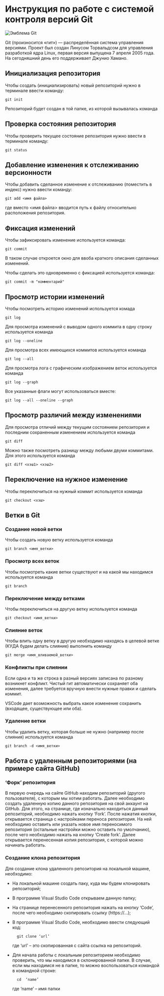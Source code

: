 # **Инструкция по работе с системой контроля версий Git**

![Эмблема Git](git.jpg)

Git (произносится «гит») — распределённая система управления версиями. Проект был создан Линусом Торвальдсом для управления разработкой ядра Linux, первая версия выпущена 7 апреля 2005 года. На сегодняшний день его поддерживает Джунио Хамано.

## Инициализация репозитория

Чтобы создать (инициализировать) новый репозиторий нужно в терминале ввести команду:

    git init

Репозиторий будет создан в той папке, из которой вызывалась команда

## Проверка состояния репозитория

Чтобы проверить текущее состояние репозитория нужно ввести в терминале команду:

    git status

## Добавление изменения к отслеживанию версионности

Чтобы добавить сделанное изменение к отслеживанию (поместить в индекс) нужно ввести команду:

    git add <имя файла>

где вместо <имя файла> вводится путь к файлу относительно расположения репозитория.

## Фиксация изменений

Чтобы зафиксировать изменение используется команда:

    git commit

В таком случае откроется окно для ввоба краткого описания сделанных изменений.

Чтобы сделать это одновременно с фиксацией используется команда:

    git commit -m "комментарий"

## Просмотр истории изменений

Чтобы посмотреть историю изменений используется комада

    git log

Для просмотра изменений с выводом одного коммита в одну строку используется команда

    git log --oneline

Для просмотра всех имеющихся коммитов используется команда

    git log --all

Для просмотра лога с графическим изображением веток используется команда

    git log --graph

Все указанные флаги могут использоваться вместе:

    git log --all --oneline --graph

## Просмотр различий между изменениями

Для просмотра отличий между текущим состоянием репозитория и последним сохраненным изменением используется команда

    git diff

Можно также посмотреть разницу между любыми двуми коммитами. Для этого используется команда

    git diff <хэш1> <хэш2>

## Переключение на нужное изменение

Чтобы переключиться на нужный коммит используется команда

    git checkout <хэш>

## Ветки в Git

### Создание новой ветки

Чтобы создать новую ветку используется команда

    git branch <имя_ветки>

### Просмотр всех веток

Чтобы посмотреть какие ветки существуют и на какой мы находимся используется команда

    git branch

### Переключение между ветками

Чтобы переключиться на другую ветку используется команда

    git checkout <имя_ветки>

### Слияние веток

Чтобы влить одну ветку в другую необходимо находясь в целевой ветке (КУДА будем делать слияние) выполнить команду

    git merge <имя_вливаемой_ветки>

### Конфликты при слиянии

Если одна и та же строка в разный версиях записана по разному возникнет конфликт.
Чистый гит автоматически сохраняет оба изменения, далее требуется вручную внести нужные правки и сделать коммит.

VSСode дает возможность выбрать какое изменение сохранить (входящее, существующее или оба).

### Удаление ветки

Чтобы удалить ветку, которая больше не нужно (например после слияния) используется команда

    git branch -d <имя_ветки>

## Работа с удаленным репозиториями (на примере сайта GitHub)

### ‘Форк’ репозитория

В первую очередь на сайте GitHub находим репозиторий (другого пользователя), с которым мы хотим работать. Далее необходимо создать удаленную копию данного репозитория на свой аккаунт на GitHub. Для этого, на странице, где изначально находиться данный репозиторий, необходимо нажать кнопку ‘Fork’. После нажатия кнопки, открывается страница с настройками переноса репозитория. На ней необходимо оставить или указать новое имя переносимого репозитория (остальные настройки можно оставить по умолчанию), после чего необходимо нажать на кнопку ‘Create fork’. Далее открывается перенесенная копия репозитория, с которой можно начинать работать.

### Создание клона репозитория

Для создание клона удаленного репозитория на локальной машине, необходимо:

* На локальной машине создать паку, куда мы будем клонировать репозиторий;
* В программе Visual Studio Code открываем данную папку;
* На странице перенесенного репозитория нажать на кнопку ‘Code’, после чего необходимо скопировать ссылку (https://...);
* В программе Visual Studio Code, необходимо ввести следующий код:
    
        git clone ‘url’

    где ‘url’ – это скопированная с сайта ссылка на репозиторий.
* Для начала работы с локальным репозиторием необходимо проверить, что мы находимся в склонированной папке. В случае, если мы находимся не в папке, то можно воспользоваться командой в командной строке:
    
        cd  ‘name’
    
    где ‘name’ – имя папки

